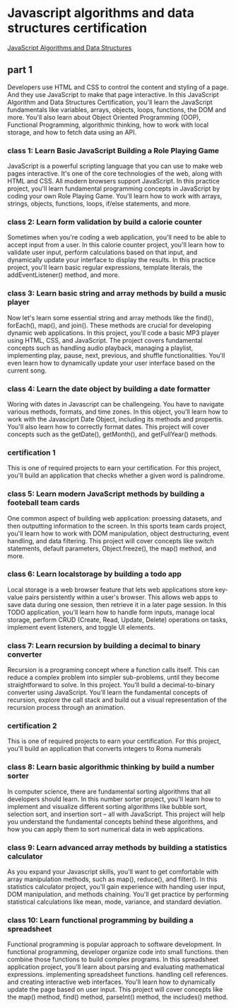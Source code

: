 # Javascript algorithms and data structures certification

[JavaScript Algorithms and Data Structures](https://www.freecodecamp.org/learn/javascript-algorithms-and-data-structures-v8/)

## part 1

Developers use HTML and CSS to control the content and styling of a page. And they use JavaScript to make that page interactive.
In this JavaScript Algorithm and Data Structures Certification, you'll learn the JavaScript fundamentals like variables, arrays, objects, loops, functions, the DOM and more.
You'll also learn about Object Oriented Programming (OOP), Functional Programming, algorithmic thinking, how to work with local storage, and how to fetch data using an API.

### class 1: Learn Basic JavaScript Building a Role Playing Game

JavaScript is a powerful scripting language that you can use to make web pages interactive. It's one of the core technologies of the web, along with HTML and CSS. All modern browsers support JavaScript.
In this practice project, you'll learn fundamental programming concepts in JavaScript by coding your own Role Playing Game. You'll learn how to work with arrays, strings, objects, functions, loops, if/else statements, and more.

### class 2: Learn form validation by build a calorie counter

Sometimes when you're coding a web application, you'll need to be able to accept input from a user. In this calorie counter project, you'll learn how to validate user input, perform calculations based on that input, and dynamically update your interface to display the results.
In this practice project, you'll learn basic regular expressions, template literals, the addEventListener() method, and more.

### class 3: Learn basic string and array methods by build a music player

Now let's learn some essential string and array methods like the find(), forEach(), map(), and join(). These methods are crucial for developing dynamic web applications.
In this project, you'll code a basic MP3 player using HTML, CSS, and JavaScript. The project covers fundamental concepts such as handling audio playback, managing a playlist, implementing play, pause, next, previous, and shuffle functionalities. You'll even learn how to dynamically update your user interface based on the current song.

### class 4: Learn the date object by building a date formatter

Woring with dates in Javascript can be challengeing. You have to navigate various methods, formats, and time zones. In this object, you'll learn how to work with the Javasciprt Date Object, including its methods and propertis. You'll also learn how to correctly format dates.
This project will cover concepts such as the getDate(), getMonth(), and getFullYear() methods.

### certification 1

This is one of required projects to earn your certification.
For this project, you'll build an application that checks whether a given word is palindrome.

### class 5: Learn modern JavaScript methods by building a footeball team cards

One common aspect of building web application: proessing datasets, and then outputting information to the screen. In this sports team cards project, you'll learn how to work with DOM manipulation, object destructuring, event handling, and data filtering.
This project will cover concepts like switch statements, default parameters, Object.freeze(), the map() method, and more.

### class 6: Learn localstorage by building a todo app

Local storage is a web browser feature that lets web applications store key-value pairs persistently within a user's browser. This allows web apps to save data during one session, then retrieve it in a later page session.
In this TODO application, you'll learn how to handle form inputs, manage local storage, perform CRUD (Create, Read, Update, Delete) operations on tasks, implement event listeners, and toggle UI elements.

### class 7: Learn recursion by building a decimal to binary converter

Recursion is a programing concept where a function calls itself. This can reduce a complex problem into simpler sub-problems, until they become straightforward to solve.
In this project. You'll build a decimal-to-binary converter using JavaScript. You'll learn the fundamental concepts of recursion, explore the call stack and build out a visual representation of the recursion process through an animation.

### certification 2

This is one of required projects to earn your certification.
For this project, you'll build an application that converts integers to Roma numerals

### class 8: Learn basic algorithmic thinking by build a number sorter

In computer science, there are fundamental sorting algorithms that all developers should learn. In this number sorter project, you'll learn how to implement and visualize different sorting algorithms like bubble sort, selection sort, and insertion sort – all with JavaScript.
This project will help you understand the fundamental concepts behind these algorithms, and how you can apply them to sort numerical data in web applications.

### class 9: Learn advanced array methods by building a statistics calculator

As you expand your Javascript skills, you'll want to get comfortable with array manipulation methods, such as map(), reduce(), and filter().
In this statistics calculator project, you'll gain experience with handing user input, DOM manipulation, and methods chaining. You'll get practice by performing statistical calculations like mean, mode, variance, and standard deviation.

### class 10: Learn functional programming by building a spreadsheet

Functional programming is popular approach to software development. In functional programming, developer organize code into small functions. then combine those functions to build complex programs.
In this spreadsheet application project, you'll learn about parsing and evaluating mathematical expressions. implementing spreadsheet functions. handling cell references. and creating interactive web interfaces. You'll learn how to dynamically update the page based on user input.
This project will cover concepts like the map() method, find() method, parseInt() method, the includes() method.
